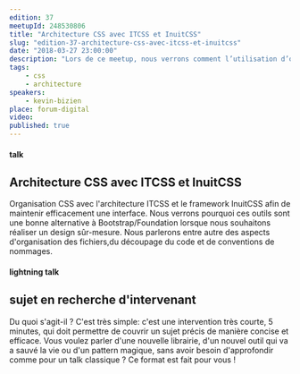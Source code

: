 ```yaml
---
edition: 37
meetupId: 248530806
title: "Architecture CSS avec ITCSS et InuitCSS"
slug: "edition-37-architecture-css-avec-itcss-et-inuitcss"
date: "2018-03-27 23:00:00"
description: "Lors de ce meetup, nous verrons comment l’utilisation d’outils tels que ITCSS ou InuitCSS permet de mettre en place une véritable architecture au sein des fichiers CSS."
tags:
    - css
    - architecture
speakers:
    - kevin-bizien
place: forum-digital
video:
published: true
---
```


#### talk
## Architecture CSS avec ITCSS et InuitCSS

Organisation CSS avec l'architecture ITCSS et le framework InuitCSS afin de maintenir efficacement une interface. Nous verrons pourquoi ces outils sont une bonne alternative à Bootstrap/Foundation lorsque nous souhaitons réaliser un design sûr-mesure. Nous parlerons entre autre des aspects d'organisation des fichiers,du découpage du code et de conventions de nommages.

#### lightning talk
## sujet en recherche d'intervenant

 Du quoi s'agit-il ? C'est très simple: c'est une intervention très courte, 5 minutes, qui doit permettre de couvrir un sujet précis de manière concise et efficace. Vous voulez parler d'une nouvelle librairie, d'un nouvel outil qui va a sauvé la vie ou d'un pattern magique, sans avoir besoin d'approfondir comme pour un talk classique ? Ce format est fait pour vous !
